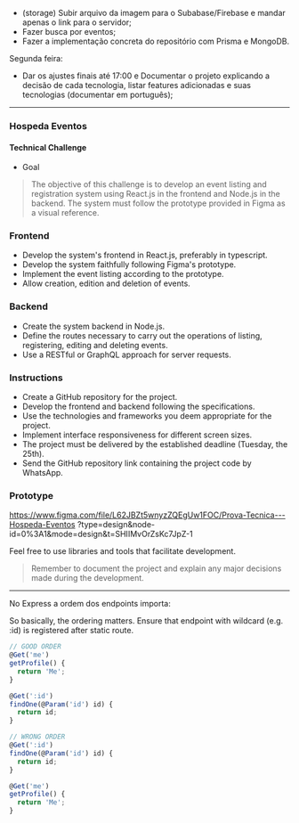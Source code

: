  - (storage) Subir arquivo da imagem para o Subabase/Firebase e mandar apenas o link para o servidor; 
 - Fazer busca por eventos;
 - Fazer a implementação concreta do repositório com Prisma e MongoDB.

Segunda feira:
 - Dar os ajustes finais até 17:00 e Documentar o projeto explicando a decisão de cada tecnologia, listar features adicionadas e suas tecnologias (documentar em português);

<hr>

### Hospeda Eventos
#### Technical Challenge

 - Goal
> The objective of this challenge is to develop an event listing and registration system using React.js in the frontend and Node.js in the backend. The system must follow the prototype provided in Figma as a visual reference.

### Frontend
- Develop the system's frontend in React.js, preferably in typescript.
- Develop the system faithfully following Figma's prototype.
- Implement the event listing according to the prototype.
- Allow creation, edition and deletion of events.

### Backend
- Create the system backend in Node.js.
- Define the routes necessary to carry out the operations of listing, registering, editing and deleting events.
- Use a RESTful or GraphQL approach for server requests.

### Instructions
- Create a GitHub repository for the project.
- Develop the frontend and backend following the specifications.
- Use the technologies and frameworks you deem appropriate for the project.
- Implement interface responsiveness for different screen sizes.
- The project must be delivered by the established deadline (Tuesday, the 25th).
- Send the GitHub repository link containing the project code by WhatsApp.

### Prototype

https://www.figma.com/file/L62JBZt5wnyzZQEgUw1FOC/Prova-Tecnica---Hospeda-Eventos
?type=design&node-id=0%3A1&mode=design&t=SHIIMvOrZsKc7JpZ-1

Feel free to use libraries and tools that facilitate development.

> Remember to document the project and explain any major decisions made during the development.

<hr>


No Express a ordem dos endpoints importa: 

So basically, the ordering matters. Ensure that endpoint with wildcard (e.g. :id) is registered after static route.

```ts
// GOOD ORDER
@Get('me') 
getProfile() {
  return 'Me';
}

@Get(':id')
findOne(@Param('id') id) {
  return id;
}
```

```ts
// WRONG ORDER
@Get(':id')
findOne(@Param('id') id) {
  return id;
}

@Get('me')
getProfile() {
  return 'Me';
}
```